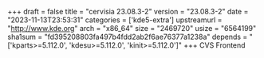 +++
draft = false
title = "cervisia 23.08.3-2"
version = "23.08.3-2"
date = "2023-11-13T23:53:31"
categories = ['kde5-extra']
upstreamurl = "http://www.kde.org"
arch = "x86_64"
size = "2469720"
usize = "6564199"
sha1sum = "fd395208803fa497b4fdd2ab2f6ae76377a1238a"
depends = "['kparts>=5.112.0', 'kdesu>=5.112.0', 'kinit>=5.112.0']"
+++
CVS Frontend